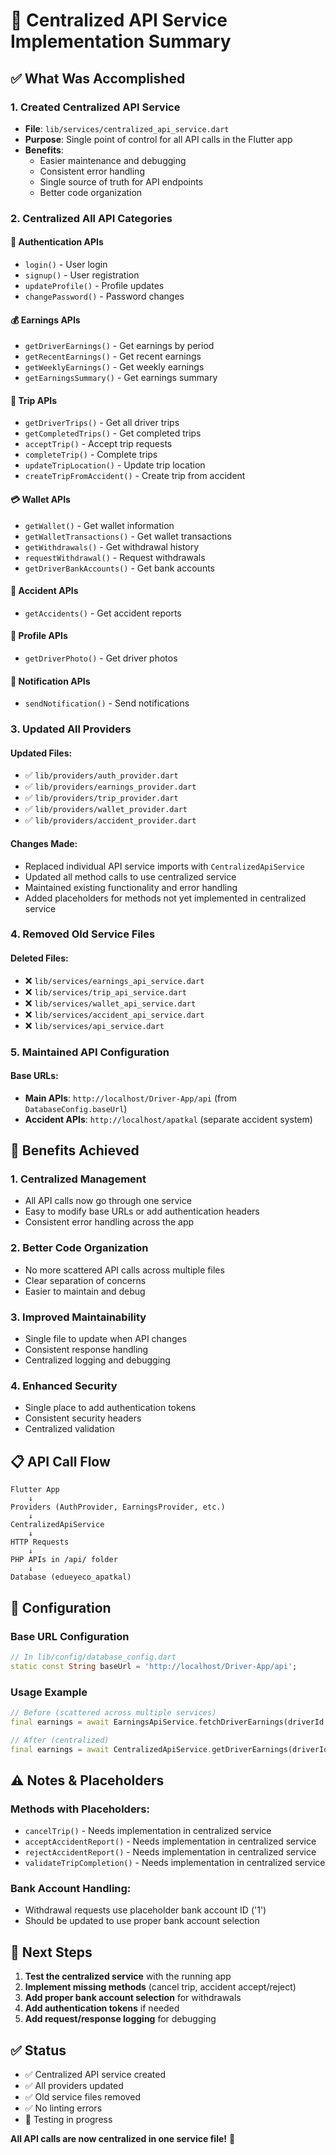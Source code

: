 # 🎯 Centralized API Service Implementation Summary

## ✅ **What Was Accomplished**

### **1. Created Centralized API Service**
- **File**: `lib/services/centralized_api_service.dart`
- **Purpose**: Single point of control for all API calls in the Flutter app
- **Benefits**: 
  - Easier maintenance and debugging
  - Consistent error handling
  - Single source of truth for API endpoints
  - Better code organization

### **2. Centralized All API Categories**

#### **🔐 Authentication APIs**
- `login()` - User login
- `signup()` - User registration  
- `updateProfile()` - Profile updates
- `changePassword()` - Password changes

#### **💰 Earnings APIs**
- `getDriverEarnings()` - Get earnings by period
- `getRecentEarnings()` - Get recent earnings
- `getWeeklyEarnings()` - Get weekly earnings
- `getEarningsSummary()` - Get earnings summary

#### **🚗 Trip APIs**
- `getDriverTrips()` - Get all driver trips
- `getCompletedTrips()` - Get completed trips
- `acceptTrip()` - Accept trip requests
- `completeTrip()` - Complete trips
- `updateTripLocation()` - Update trip location
- `createTripFromAccident()` - Create trip from accident

#### **💳 Wallet APIs**
- `getWallet()` - Get wallet information
- `getWalletTransactions()` - Get wallet transactions
- `getWithdrawals()` - Get withdrawal history
- `requestWithdrawal()` - Request withdrawals
- `getDriverBankAccounts()` - Get bank accounts

#### **🚨 Accident APIs**
- `getAccidents()` - Get accident reports

#### **👤 Profile APIs**
- `getDriverPhoto()` - Get driver photos

#### **📱 Notification APIs**
- `sendNotification()` - Send notifications

### **3. Updated All Providers**

#### **Updated Files:**
- ✅ `lib/providers/auth_provider.dart`
- ✅ `lib/providers/earnings_provider.dart`
- ✅ `lib/providers/trip_provider.dart`
- ✅ `lib/providers/wallet_provider.dart`
- ✅ `lib/providers/accident_provider.dart`

#### **Changes Made:**
- Replaced individual API service imports with `CentralizedApiService`
- Updated all method calls to use centralized service
- Maintained existing functionality and error handling
- Added placeholders for methods not yet implemented in centralized service

### **4. Removed Old Service Files**

#### **Deleted Files:**
- ❌ `lib/services/earnings_api_service.dart`
- ❌ `lib/services/trip_api_service.dart`
- ❌ `lib/services/wallet_api_service.dart`
- ❌ `lib/services/accident_api_service.dart`
- ❌ `lib/services/api_service.dart`

### **5. Maintained API Configuration**

#### **Base URLs:**
- **Main APIs**: `http://localhost/Driver-App/api` (from `DatabaseConfig.baseUrl`)
- **Accident APIs**: `http://localhost/apatkal` (separate accident system)

## 🎯 **Benefits Achieved**

### **1. Centralized Management**
- All API calls now go through one service
- Easy to modify base URLs or add authentication headers
- Consistent error handling across the app

### **2. Better Code Organization**
- No more scattered API calls across multiple files
- Clear separation of concerns
- Easier to maintain and debug

### **3. Improved Maintainability**
- Single file to update when API changes
- Consistent response handling
- Centralized logging and debugging

### **4. Enhanced Security**
- Single place to add authentication tokens
- Consistent security headers
- Centralized validation

## 📋 **API Call Flow**

```
Flutter App
    ↓
Providers (AuthProvider, EarningsProvider, etc.)
    ↓
CentralizedApiService
    ↓
HTTP Requests
    ↓
PHP APIs in /api/ folder
    ↓
Database (edueyeco_apatkal)
```

## 🔧 **Configuration**

### **Base URL Configuration**
```dart
// In lib/config/database_config.dart
static const String baseUrl = 'http://localhost/Driver-App/api';
```

### **Usage Example**
```dart
// Before (scattered across multiple services)
final earnings = await EarningsApiService.fetchDriverEarnings(driverId: 1, period: 'today');

// After (centralized)
final earnings = await CentralizedApiService.getDriverEarnings(driverId: 1, period: 'today');
```

## ⚠️ **Notes & Placeholders**

### **Methods with Placeholders:**
- `cancelTrip()` - Needs implementation in centralized service
- `acceptAccidentReport()` - Needs implementation in centralized service  
- `rejectAccidentReport()` - Needs implementation in centralized service
- `validateTripCompletion()` - Needs implementation in centralized service

### **Bank Account Handling:**
- Withdrawal requests use placeholder bank account ID ('1')
- Should be updated to use proper bank account selection

## 🚀 **Next Steps**

1. **Test the centralized service** with the running app
2. **Implement missing methods** (cancel trip, accident accept/reject)
3. **Add proper bank account selection** for withdrawals
4. **Add authentication tokens** if needed
5. **Add request/response logging** for debugging

## ✅ **Status**

- ✅ Centralized API service created
- ✅ All providers updated
- ✅ Old service files removed
- ✅ No linting errors
- 🔄 Testing in progress

**All API calls are now centralized in one service file!** 🎯
